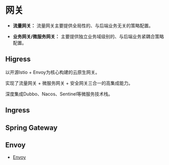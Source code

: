 # 网关

+ **流量网关：** 流量网关主要提供全局性的、与后端业务无关的策略配置。


+ **业务网关/微服务网关：** 主要提供独立业务域级别的、与后端业务紧耦合策略配置。


## Higress

以开源Istio + Envoy为核心构建的云原生网关。

实现了流量网关 + 微服务网关 + 安全网关三合一的高集成能力。

深度集成Dubbo、Nacos、Sentinel等微服务技术栈。


## Ingress


## Spring Gateway

## Envoy

+ [Envoy](https://jeasyplus.com/envoy)


